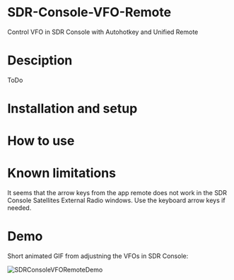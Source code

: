 # SDR-Console-VFO-Remote
Control VFO in SDR Console with Autohotkey and Unified Remote

# Desciption
ToDo

# Installation and setup

# How to use

# Known limitations
It seems that the arrow keys from the app remote does not work in the SDR Console Satellites External Radio windows. Use the keyboard arrow keys if needed.

# Demo
Short animated GIF from adjustning the VFOs in SDR Console:

![SDRConsoleVFORemoteDemo](https://user-images.githubusercontent.com/35871385/135272134-6aadc878-89d8-47d5-9e24-6073ed6f99ea.gif)

